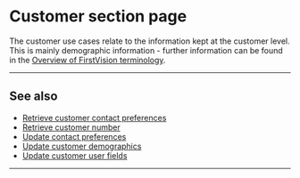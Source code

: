 Customer section page
=====================

The customer use cases relate to the information kept at the customer level. This is mainly demographic information - further information can be found in the [Overview of FirstVision terminology](./?path=docs/getting-started/OverviewOfFirstVisionTerminology.md).

---

See also
--------

- [Retrieve customer contact preferences](./?path=docs/Self-servicing/Customer/Retrieve-customer-contact-preferences.md)
- [Retrieve customer number](./?path=docs/Self-servicing/Customer/Retrieve-customer-number.md)
- [Update contact preferences](./?path=docs/Self-servicing/Customer/Update-contact-preferences.md)
- [Update customer demographics](./?path=docs/Self-servicing/Customer/Update-customer-demographics.md)
- [Update customer user fields](./?path=docs/Self-servicing/Customer/Update-customer-user-fields.md)

---